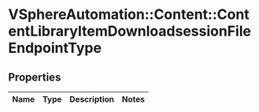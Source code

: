 # VSphereAutomation::Content::ContentLibraryItemDownloadsessionFileEndpointType

## Properties
Name | Type | Description | Notes
------------ | ------------- | ------------- | -------------



